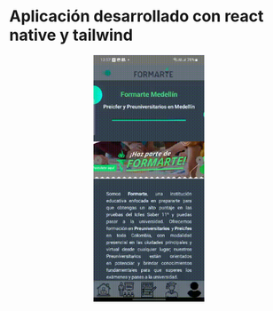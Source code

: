 # Aplicación desarrollado con react native y tailwind

<div style="display: flex; flex-wrap: wrap; justify-content: center; gap:10px">
<img src="./README_IMG/presentacion.gif" width="200px"  alt='presentacion del app'>
</div>
